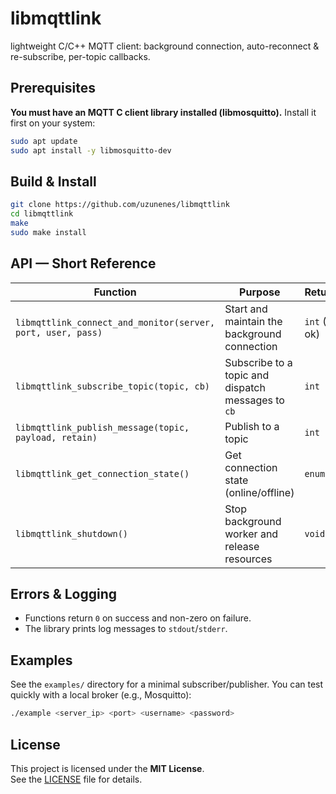 # libmqttlink

lightweight C/C++ MQTT client: background connection, auto-reconnect & re-subscribe, per-topic callbacks.

## Prerequisites

**You must have an MQTT C client library installed (libmosquitto).** Install it first on your system:

```bash
sudo apt update
sudo apt install -y libmosquitto-dev
```

## Build & Install

```bash
git clone https://github.com/uzunenes/libmqttlink
cd libmqttlink
make
sudo make install
```

## API — Short Reference

| Function | Purpose | Returns |
|---|---|---|
| `libmqttlink_connect_and_monitor(server, port, user, pass)` | Start and maintain the background connection | `int` (0 = ok) |
| `libmqttlink_subscribe_topic(topic, cb)` | Subscribe to a topic and dispatch messages to `cb` | `int` |
| `libmqttlink_publish_message(topic, payload, retain)` | Publish to a topic | `int` |
| `libmqttlink_get_connection_state()` | Get connection state (online/offline) | `enum` |
| `libmqttlink_shutdown()` | Stop background worker and release resources | `void` |

## Errors & Logging

- Functions return `0` on success and non-zero on failure.
- The library prints log messages to `stdout`/`stderr`.

## Examples

See the `examples/` directory for a minimal subscriber/publisher. You can test quickly with a local broker (e.g., Mosquitto):

```bash
./example <server_ip> <port> <username> <password>
```

## License

This project is licensed under the **MIT License**.  
See the [LICENSE](LICENSE) file for details.
